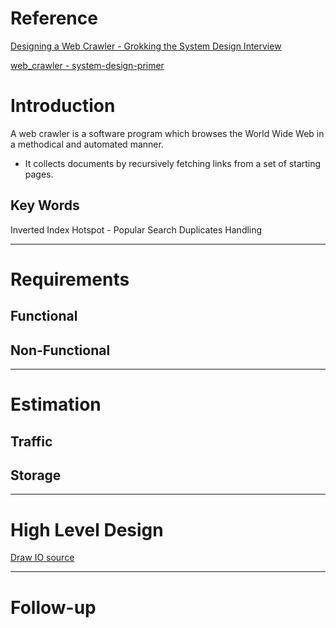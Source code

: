 # Reference
[Designing a Web Crawler - Grokking the System Design Interview](https://www.educative.io/courses/grokking-the-system-design-interview/NE5LpPrWrKv)

[web_crawler - system-design-primer](https://github.com/donnemartin/system-design-primer/tree/master/solutions/system_design/web_crawler)

# Introduction
A web crawler is a software program which browses the World Wide Web in a methodical and automated manner.
 - It collects documents by recursively fetching links from a set of starting pages.

## Key Words
Inverted Index
Hotspot - Popular Search
Duplicates Handling 

---

# Requirements
## **Functional**
## **Non-Functional**

---

# Estimation
## **Traffic**
## **Storage**

---

# High Level Design
[Draw IO source]()

---
# Follow-up

<!--stackedit_data:
eyJoaXN0b3J5IjpbMjA2MzIwNjU4MCwtNDY2ODQ5Njc5LDE2Mj
A5Mzc4NzddfQ==
-->